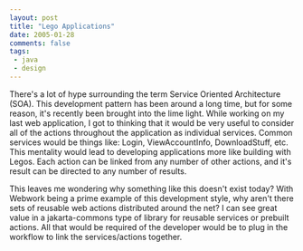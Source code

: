 ```yaml
---
layout: post
title: "Lego Applications"
date: 2005-01-28
comments: false
tags:
 - java
 - design
---
```


There's a lot of hype surrounding the term Service Oriented Architecture (SOA). This development pattern has been around a long time, but for some reason, it's recently been brought into the lime light. While working on my last web application, I got to thinking that it would be very useful to consider all of the actions throughout the application as individual services. Common services would be things like: Login, ViewAccountInfo, DownloadStuff, etc. This mentality would lead to developing applications more like building with Legos. Each action can be linked from any number of other actions, and it's result can be directed to any number of results.


This leaves me wondering why something like this doesn't exist today? With Webwork being a prime example of this development style, why aren't there sets of reusable web actions distributed around the net? I can see great value in a jakarta-commons type of library for reusable services or prebuilt actions. All that would be required of the developer would be to plug in the workflow to link the services/actions together.

